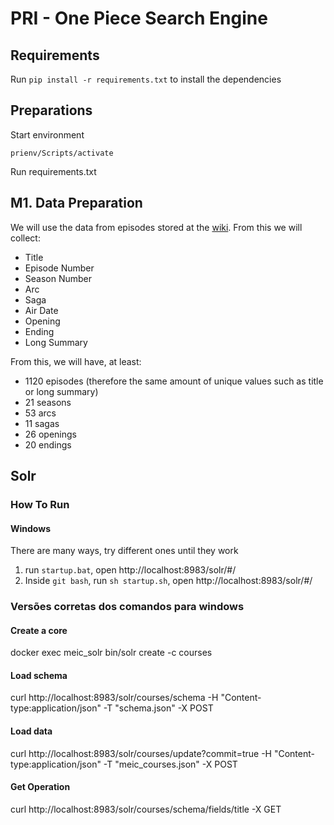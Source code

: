 # PRI - One Piece Search Engine

## Requirements
Run ``pip install -r requirements.txt`` to install the dependencies

## Preparations

Start environment
```
prienv/Scripts/activate
```
Run requirements.txt

## M1. Data Preparation

We will use the data from episodes stored at the [wiki](https://onepiece.fandom.com/wiki/Episode_1). From this we will collect:

- Title
- Episode Number
- Season Number
- Arc
- Saga
- Air Date
- Opening
- Ending
- Long Summary

From this, we will have, at least:
- 1120 episodes (therefore the same amount of unique values such as title or long summary)
- 21 seasons
- 53 arcs
- 11 sagas
- 26 openings
- 20 endings

## Solr

### How To Run
#### Windows

There are many ways, try different ones until they work
1. run ``startup.bat``, open http://localhost:8983/solr/#/
2. Inside ``git bash``, run ``sh startup.sh``, open http://localhost:8983/solr/#/

### Versões corretas dos comandos para windows
#### Create a core
docker exec meic_solr bin/solr create -c courses   
#### Load schema
curl http://localhost:8983/solr/courses/schema -H "Content-type:application/json" -T "schema.json" -X POST
#### Load data
curl http://localhost:8983/solr/courses/update?commit=true -H "Content-type:application/json" -T "meic_courses.json" -X POST
#### Get Operation
curl http://localhost:8983/solr/courses/schema/fields/title -X GET 